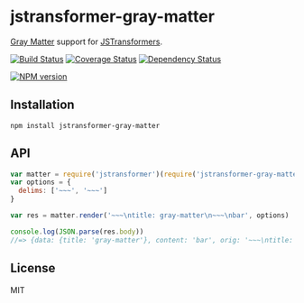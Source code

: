 # jstransformer-gray-matter

[Gray Matter](https://github.com/jonschlinkert/gray-matter) support for [JSTransformers](http://github.com/jstransformers).

[![Build Status](https://img.shields.io/travis/jstransformers/jstransformer-gray-matter/master.svg)](https://travis-ci.org/jstransformers/jstransformer-gray-matter)
[![Coverage Status](https://img.shields.io/codecov/c/github/jstransformers/jstransformer-gray-matter/master.svg)](https://codecov.io/gh/jstransformers/jstransformer-gray-matter)
[![Dependency Status](https://img.shields.io/david/jstransformers/jstransformer-gray-matter/master.svg)](http://david-dm.org/jstransformers/jstransformer-gray-matter)

[![NPM version](https://img.shields.io/npm/v/jstransformer-gray-matter.svg)](https://www.npmjs.org/package/jstransformer-gray-matter)

## Installation

    npm install jstransformer-gray-matter

## API

```js
var matter = require('jstransformer')(require('jstransformer-gray-matter'))
var options = {
  delims: ['~~~', '~~~']
}

var res = matter.render('~~~\ntitle: gray-matter\n~~~\nbar', options)

console.log(JSON.parse(res.body))
//=> {data: {title: 'gray-matter'}, content: 'bar', orig: '~~~\ntitle: gray-matter\n~~~\nbar'}
```

## License

MIT
